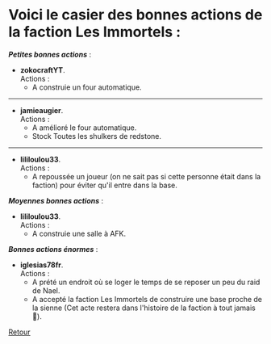 # Voici le casier des bonnes actions de la faction **Les Immortels** :

_**Petites bonnes actions**_ :
- **zokocraftYT**. <br>Actions : 
    - A construie un four automatique.
---
- **jamieaugier**. <br>Actions :
    - A amélioré le four automatique.
    - Stock Toutes les shulkers de redstone.
---
- **lililoulou33**. <br>Actions :
    - A repoussée un joueur (on ne sait pas si cette personne était dans la faction) pour éviter qu'il entre dans la base.

_**Moyennes bonnes actions**_ :
- **lililoulou33**. <br>Actions :
    - A construie une salle à AFK.

_**Bonnes actions énormes**_ :
- **iglesias78fr**. <br>Actions :
    - A prété un endroit où se loger le temps de se reposer un peu du raid de Nael.
    - A accepté la faction Les Immortels de construire une base proche de la sienne (Cet acte restera dans l'histoire de la faction à tout jamais 🥹).
 
[Retour](./README.md)
